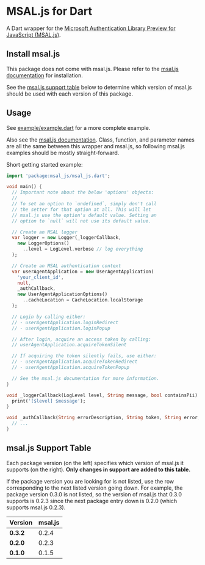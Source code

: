# MSAL.js for Dart

A Dart wrapper for the [Microsoft Authentication Library Preview for JavaScript (MSAL.js)](https://github.com/AzureAD/microsoft-authentication-library-for-js). 

## Install msal.js
This package does not come with msal.js. Please refer to the [msal.js documentation](https://github.com/AzureAD/microsoft-authentication-library-for-js/wiki/MSAL-Installation) for installation.

See the [msal.js support table](#msaljs-support-table) below to determine which version of msal.js should be used with each version of this package.

## Usage

See [example/example.dart](./example/example.dart) for a more complete example.

Also see the [msal.js documentation](https://github.com/AzureAD/microsoft-authentication-library-for-js/wiki). Class, function, and parameter names are all the same between this wrapper and msal.js, so following msal.js examples should be mostly straight-forward.

Short getting started example:
```dart
import 'package:msal_js/msal_js.dart';

void main() {
  // Important note about the below 'options' objects:
  //
  // To set an option to `undefined`, simply don't call
  // the setter for that option at all. This will let
  // msal.js use the option's default value. Setting an
  // option to `null` will not use its default value.

  // Create an MSAL logger
  var logger = new Logger(_loggerCallback,
    new LoggerOptions()
      ..level = LogLevel.verbose // log everything
  );

  // Create an MSAL authentication context
  var userAgentApplication = new UserAgentApplication(
    'your_client_id', 
    null, 
    _authCallback,
    new UserAgentApplicationOptions()
      ..cacheLocation = CacheLocation.localStorage
  );

  // Login by calling either:
  // - userAgentApplication.loginRedirect
  // - userAgentApplication.loginPopup

  // After login, acquire an access token by calling:
  // userAgentApplication.acquireTokenSilent

  // If acquiring the token silently fails, use either:
  // - userAgentApplication.acquireTokenRedirect
  // - userAgentApplication.acquireTokenPopup

  // See the msal.js documentation for more information.
}

void _loggerCallback(LogLevel level, String message, bool containsPii) {
  print('[$level] $message');
}

void _authCallback(String errorDescription, String token, String error, String tokenType, String userState) {
  // ...
}
```

## msal.js Support Table

Each package version (on the left) specifies which version of msal.js it supports (on the right). **Only changes in support are added to this table.**

If the package version you are looking for is not listed, use the row corresponding to the next listed version going down. For example, the package version 0.3.0 is not listed, so the version of msal.js that 0.3.0 supports is 0.2.3 since the next package entry down is 0.2.0 (which supports msal.js 0.2.3).

| Version     | msal.js |
| ----------- | ------- |
| **0.3.2**   | 0.2.4   |
| **0.2.0**   | 0.2.3   |
| **0.1.0**   | 0.1.5   |
